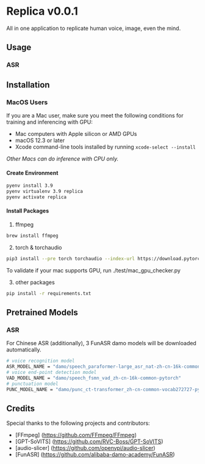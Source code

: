# Replica v0.0.1

All in one application to replicate human voice, image, even the mind.

## Usage
### ASR


## Installation
### MacOS Users
If you are a Mac user, make sure you meet the following conditions for training and inferencing with GPU:

- Mac computers with Apple silicon or AMD GPUs
- macOS 12.3 or later
- Xcode command-line tools installed by running `xcode-select --install`

_Other Macs can do inference with CPU only._

#### Create Environment
```bash
pyenv install 3.9
pyenv virtualenv 3.9 replica
pyenv activate replica
```

#### Install Packages
1. ffmpeg
```bash
brew install ffmpeg
```
2. torch & torchaudio
```bash
pip3 install --pre torch torchaudio --index-url https://download.pytorch.org/whl/nightly/cpu
```
To validate if your mac supports GPU, run ./test/mac_gpu_checker.py

3. other packages
```bash
pip install -r requirements.txt
```

## Pretrained Models
### ASR
For Chinese ASR (additionally), 3 FunASR damo models will be downloaded automatically.
```bash
# voice recognition model
ASR_MODEL_NAME = "damo/speech_paraformer-large_asr_nat-zh-cn-16k-common-vocab8404-pytorch"
# voice end-point detection model
VAD_MODEL_NAME = "damo/speech_fsmn_vad_zh-cn-16k-common-pytorch"
# punctuation model
PUNC_MODEL_NAME = "damo/punc_ct-transformer_zh-cn-common-vocab272727-pytorch"
```

## Credits

Special thanks to the following projects and contributors:

- [FFmpeg] (https://github.com/FFmpeg/FFmpeg)
- [GPT-SoVITS] (https://github.com/RVC-Boss/GPT-SoVITS)
- [audio-slicer] (https://github.com/openvpi/audio-slicer)
- [FunASR] (https://github.com/alibaba-damo-academy/FunASR)
